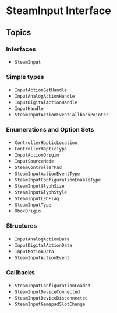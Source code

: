 # SteamInput Interface

## Topics

### Interfaces
- ``SteamInput``

### Simple types
- ``InputActionSetHandle``
- ``InputAnalogActionHandle``
- ``InputDigitalActionHandle``
- ``InputHandle``
- ``SteamInputActionEventCallbackPointer``

### Enumerations and Option Sets
- ``ControllerHapticLocation``
- ``ControllerHapticType``
- ``InputActionOrigin``
- ``InputSourceMode``
- ``SteamControllerPad``
- ``SteamInputActionEventType``
- ``SteamInputConfigurationEnableType``
- ``SteamInputGlyphSize``
- ``SteamInputGlyphStyle``
- ``SteamInputLEDFlag``
- ``SteamInputType``
- ``XboxOrigin``

### Structures
- ``InputAnalogActionData``
- ``InputDigitalActionData``
- ``InputMotionData``
- ``SteamInputActionEvent``

### Callbacks
- ``SteamInputConfigurationLoaded``
- ``SteamInputDeviceConnected``
- ``SteamInputDeviceDisconnected``
- ``SteamInputGamepadSlotChange``
